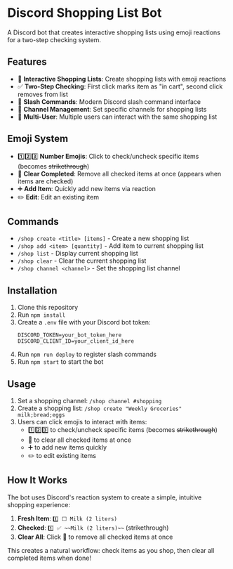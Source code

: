 # Discord Shopping List Bot

A Discord bot that creates interactive shopping lists using emoji reactions for a two-step checking system.

## Features

- 🛒 **Interactive Shopping Lists**: Create shopping lists with emoji reactions
- ✅ **Two-Step Checking**: First click marks item as "in cart", second click removes from list
- 📝 **Slash Commands**: Modern Discord slash command interface
- 🏪 **Channel Management**: Set specific channels for shopping lists
- 👥 **Multi-User**: Multiple users can interact with the same shopping list

## Emoji System

- 1️⃣2️⃣3️⃣ **Number Emojis**: Click to check/uncheck specific items (becomes ~~strikethrough~~)
- 🧹 **Clear Completed**: Remove all checked items at once (appears when items are checked)
- ➕ **Add Item**: Quickly add new items via reaction
- ✏️ **Edit**: Edit an existing item

## Commands

- `/shop create <title> [items]` - Create a new shopping list
- `/shop add <item> [quantity]` - Add item to current shopping list
- `/shop list` - Display current shopping list
- `/shop clear` - Clear the current shopping list
- `/shop channel <channel>` - Set the shopping list channel

## Installation

1. Clone this repository
2. Run `npm install`
3. Create a `.env` file with your Discord bot token:
   ```
   DISCORD_TOKEN=your_bot_token_here
   DISCORD_CLIENT_ID=your_client_id_here
   ```
4. Run `npm run deploy` to register slash commands
5. Run `npm start` to start the bot

## Usage

1. Set a shopping channel: `/shop channel #shopping`
2. Create a shopping list: `/shop create "Weekly Groceries" milk;bread;eggs`
3. Users can click emojis to interact with items:
   - 1️⃣2️⃣3️⃣ to check/uncheck specific items (becomes ~~strikethrough~~)
   - 🧹 to clear all checked items at once
   - ➕ to add new items quickly
   - ✏️ to edit existing items

## How It Works

The bot uses Discord's reaction system to create a simple, intuitive shopping experience:

1. **Fresh Item**: `1️⃣ ⬜ Milk (2 liters)`
2. **Checked**: `1️⃣ ✅ ~~Milk (2 liters)~~` (strikethrough)
3. **Clear All**: Click 🧹 to remove all checked items at once

This creates a natural workflow: check items as you shop, then clear all completed items when done!